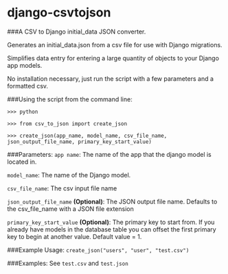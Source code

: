 django-csvtojson
==================

###A CSV to Django initial_data JSON converter.

Generates an initial_data.json from a csv file for use with Django migrations.

Simplifies data entry for entering a large quantity of objects to your Django app models.


No installation necessary, just run the script with a few parameters and a formatted csv.

###Using the script from the command line:

`>>> python`

`>>> from csv_to_json import create_json`

`>>> create_json(app_name, model_name, csv_file_name, json_output_file_name, primary_key_start_value)`

###Parameters:
`app name`:
The name of the app that the django model is located in.


`model_name`:
The name of the Django model.


`csv_file_name`:
The csv input file name


`json_output_file_name` **(Optional)**:
The JSON output file name. Defaults to the csv_file_name with a JSON file extension


`primary_key_start_value` **(Optional)**:
The primary key to start from. If you already have models in the database table you can offset the first primary key to begin at another value. Default value = 1.


###Example Usage:
`create_json("users", "user", "test.csv")`


###Examples:
See `test.csv` and `test.json`